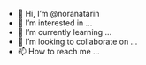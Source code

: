 - 👋 Hi, I’m @noranatarin
- 👀 I’m interested in ...
- 🌱 I’m currently learning ...
- 💞️ I’m looking to collaborate on ...
- 📫 How to reach me ...

<!---
noranatarin/noranatarin is a ✨ special ✨ repository because its `README.md` (this file) appears on your GitHub profile.
You can click the Preview link to take a look at your changes.
--->
